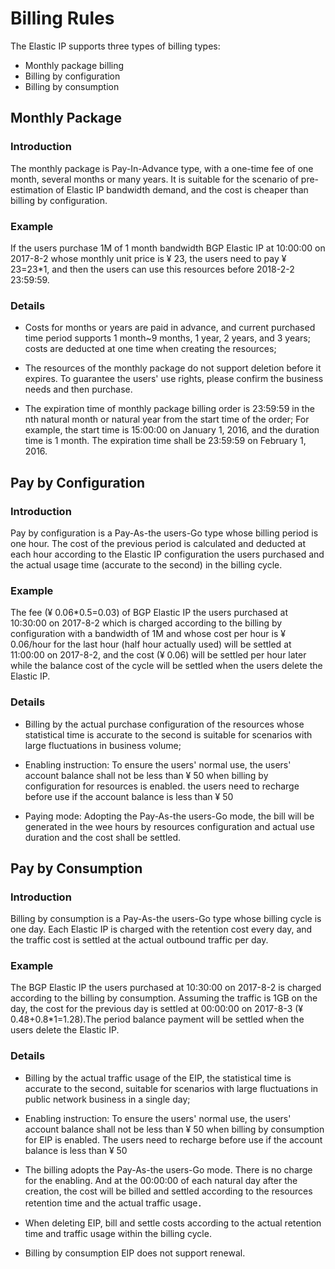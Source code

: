 # Billing Rules

The Elastic IP supports three types of billing types:
 * Monthly package billing
 * Billing by configuration
 * Billing by consumption

## Monthly Package

### Introduction
The monthly package is Pay-In-Advance type, with a one-time fee of one month, several months or many years. It is suitable for the scenario of pre-estimation of Elastic IP bandwidth demand, and the cost is cheaper than billing by configuration.
### Example
If the users purchase 1M of 1 month bandwidth BGP Elastic IP at 10:00:00 on 2017-8-2 whose monthly unit price is ¥ 23, the users need to pay ¥ 23=23*1, and then the users can use this resources before 2018-2-2 23:59:59.
### Details
- Costs for months or years are paid in advance, and current purchased time period supports 1 month~9 months, 1 year, 2 years, and 3 years; costs are deducted at one time when creating the resources;

- The resources of the monthly package do not support deletion before it expires. To guarantee the users' use rights, please confirm the business needs and then purchase.

- The expiration time of monthly package billing order is 23:59:59 in the nth natural month or natural year from the start time of the order;
For example, the start time is 15:00:00 on January 1, 2016, and the duration time is 1 month. The expiration time shall be 23:59:59 on February 1, 2016.

## Pay by Configuration

### Introduction
Pay by configuration is a Pay-As-the users-Go type whose billing period is one hour. The cost of the previous period is calculated and deducted at each hour according to the Elastic IP configuration the users purchased and the actual usage time (accurate to the second) in the billing cycle.
### Example
The fee (¥ 0.06*0.5=0.03) of BGP Elastic IP the users purchased at 10:30:00 on 2017-8-2 which is charged according to the billing by configuration with a bandwidth of 1M and whose cost per hour is ¥ 0.06/hour for the last hour (half hour actually used) will be settled at 11:00:00 on 2017-8-2, and the cost (¥ 0.06) will be settled per hour later while the balance cost of the cycle will be settled when the users delete the Elastic IP.
### Details
- Billing by the actual purchase configuration of the resources whose statistical time is accurate to the second is suitable for scenarios with large fluctuations in business volume;

- Enabling instruction: To ensure the users' normal use, the users' account balance shall not be less than ¥ 50 when billing by configuration for resources is enabled. the users need to recharge before use if the account balance is less than ¥ 50

- Paying mode: Adopting the Pay-As-the users-Go mode, the bill will be generated in the wee hours by resources configuration and actual use duration and the cost shall be settled.

## Pay by Consumption

### Introduction
Billing by consumption is a Pay-As-the users-Go type whose billing cycle is one day. Each Elastic IP is charged with the retention cost every day, and the traffic cost is settled at the actual outbound traffic per day.
### Example
The BGP Elastic IP the users purchased at 10:30:00 on 2017-8-2 is charged according to the billing by consumption. Assuming the traffic is 1GB on the day, the cost for the previous day is settled at 00:00:00 on 2017-8-3 (¥ 0.48+0.8*1=1.28).The period balance payment will be settled when the users delete the Elastic IP.
### Details
- Billing by the actual traffic usage of the EIP, the statistical time is accurate to the second, suitable for scenarios with large fluctuations in public network business in a single day;

- Enabling instruction: To ensure the users' normal use, the users' account balance shall not be less than ¥ 50 when billing by consumption for EIP is enabled. The users need to recharge before use if the account balance is less than ¥ 50

- The billing adopts the Pay-As-the users-Go mode. There is no charge for the enabling. And at the 00:00:00 of each natural day after the creation, the cost will be billed and settled according to the resources retention time and the actual traffic usage．

- When deleting EIP, bill and settle costs according to the actual retention time and traffic usage within the billing cycle.

- Billing by consumption EIP does not support renewal.
